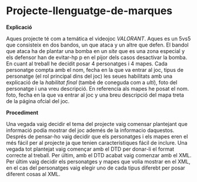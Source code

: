 # Projecte-llenguatge-de-marques

**Explicació**

Aques projecte té com a temática el videojoc *VALORANT*. Aques es un 5vs5 que consisteix en dos bandos, un que ataca y un altre que defen.
El bandol que ataca ha de plantar una bomba en un *site* que es una zona especial y els defensor han de evitar-hp p en el pijor dels casos
desactivar la bomba. En cuant al treball he decidit posar 4 personatges i 4 mapes. Cada personatge compta amb el nom, fecha en la que va entrar
al joc, tipus de personatge (el rol principal dins del joc) les seues habilitats amb una explicació de la *habilitat final* 
(també de coneguda com a *ulti*), foto del personatge i una vreu descripció. En referencia als mapes he posat el nom. foto, fecha en la que va
entrar al joc y una breu descripció del mapa treta de la página ofcial del joc. 

**Procediment**

Una vegada vaig decidir el tema del projecte vaig comensar plantejant que informació podía mostrar del joc ademés de la informacio daquestos. 
Després de pensar-ho vaig decidir que els personatges i els mapes eren el més fácil per al projecte ja que tenien característiques fácil de 
inclure. Una vegada tot plantejat vaig començar amb el DTD per donar-li el format correcte al treball. Per últim, amb el DTD acabat vaig comenzar
amb  el XML. Per últim vaig decidir els personatges y mapes que volia mostrar en el XML, en el cas del personatges vaig elegir uno de cada tipus
diferebt per posar diferent cosas al XML.
